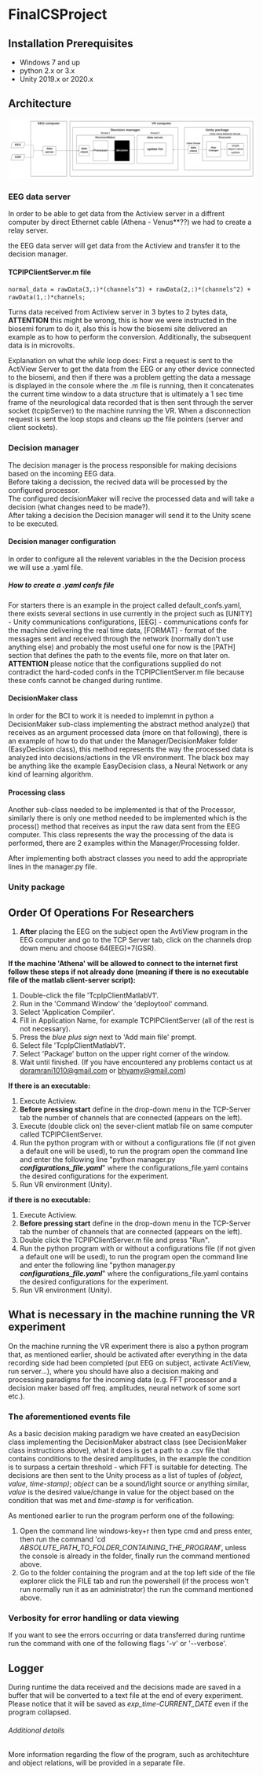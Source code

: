 # FinalCSProject

## Installation Prerequisites
* Windows 7 and up
* python 2.x or 3.x
* Unity 2019.x or 2020.x


## Architecture
![alt text](https://github.com/bhyamy/FinalCSProject/blob/main/Project%20Architecture.jpeg)

### EEG data server
In order to be able to get data from the Actiview server in a diffrent computer by direct Ethernet cable (Athena - Venus**??) we had to create a relay server.

the EEG data server will get data from the Actiview and transfer it to the decision manager.
#### TCPIPClientServer.m file
```
normal_data = rawData(3,:)*(channels^3) + rawData(2,:)*(channels^2) + rawData(1,:)*channels;
```
Turns data received from Actiview server in 3 bytes to 2 bytes data, **ATTENTION** this might be wrong, this is how we were instructed
in the biosemi
forum to do it, also this is how the biosemi site delivered an example as to how to perform the conversion.
Additionally, the subsequent data is in microvolts.

Explanation on what the *while* loop does:
First a request is sent to the ActiView Server to get the data from the EEG or any other device connected to the biosemi, and then if
there was a problem
getting the data a message is displayed in the console where the .m file is running, then it concatenates the current time window to a
data structure that is
ultimately a 1 sec time frame of the neurological data recorded that is then sent through the server socket (tcpipServer) to the
machine running the VR.
When a disconnection request is sent the loop stops and cleans up the file pointers (server and client sockets).

### Decision manager
The decision manager is the process responsible for making decisions based on the incoming EEG data.  
Before taking a decission, the recived data will be processed by the configured processor.  
The configured decisionMaker will recive the processed data and will take a decision (what changes need to be made?).  
After taking a decision the Decision manager will send it to the Unity scene to be executed.
#### Decision manager configuration
In order to configure all the relevent variables in the the Decision process we will use a .yaml file.
##### How to create a .yaml confs file
For starters there is an example in the project called default_confs.yaml, there exists several sections in use currently in the
project such as [UNITY] - Unity communications configurations, [EEG] - communications confs for the machine delivering the real time data,
[FORMAT] - format of the messages sent and received through the network (normally don't use anything else) and probably the most useful one
for now is the [PATH] section that defines the path to the events file, more on that later on.
**ATTENTION** please notice that the configurations supplied do not contradict the hard-coded confs in the TCPIPClientServer.m file
because these confs cannot be changed during runtime.

#### DecisionMaker class
In order for the BCI to work it is needed to implemnt in python a DecisionMaker sub-class implementing the abstract
method analyze() that receives as an argument processed data (more on that following), there is an example of how to
do that under the Manager/DecisionMaker folder (EasyDecision class), this method represents the way the processed data
is analyzed into decisions/actions in the VR environment.
The black box may be anything like the example EasyDecision class, a Neural Network or any kind of learning algorithm.

#### Processing class
Another sub-class needed to be implemented is that of the Processor, similarly there is only one method needed to be
implemented which is the process() method that receives as input the raw data sent from the EEG computer.
This class represents the way the processing of the data is performed, there are 2 examples within the Manager/Processing
folder.

After implementing both abstract classes you need to add the appropriate lines in the manager.py file.

### Unity package




## Order Of Operations For Researchers
1. **After** placing the EEG on the subject open the AvtiView program in the EEG computer and go to the TCP Server tab, 
   click on the channels drop down menu and choose 64(EEG)+7(GSR).

**If the machine 'Athena' will be allowed to connect to the internet first follow these steps if not already done
(meaning if there is no executable file of the matlab client-server script):**
1. Double-click the file 'TcpIpClientMatlabV1'.
2. Run in the 'Command Window' the 'deploytool' command.
3. Select 'Application Compiler'.
4. Fill in Application Name, for example TCPIPClientServer (all of the rest is not necessary).
5. Press the *blue plus sign* next to 'Add main file' prompt.
6. Select file 'TcpIpClientMatlabV1'.
7. Select 'Package' button on the upper right corner of the window.
8. Wait until finished.
(If you have encountered any problems contact us at doramrani1010@gmail.com or bhyamy@gmail.com)

**If there is an executable:**
1. Execute Actiview.
2. **Before pressing start** define in the drop-down menu in the TCP-Server tab the number of channels that are connected (appears on the left).
3. Execute (double click on) the sever-client matlab file on same computer called TCPIPClientServer.
4. Run the python program with or without a configurations file (if not given a default one will be used), to run the program open the command line
and enter the following line "python manager.py ***configurations_file.yaml***" where the configurations_file.yaml contains the desired configurations for
the experiment.
5. Run VR environment (Unity).

**if there is no executable:**
1. Execute Actiview.
2. **Before pressing start** define in the drop-down menu in the TCP-Server tab the number of channels that are connected (appears on the left).
3. Double click the TCPIPClientServer.m file and press "Run".
4. Run the python program with or without a configurations file (if not given a default one will be used), to run the program open the command line
and enter the following line "python manager.py ***configurations_file.yaml***" where the configurations_file.yaml contains the desired configurations for
the experiment.
5. Run VR environment (Unity).




## What is necessary in the machine running the VR experiment
On the machine running the VR experiment there is also a python program that, as mentioned earlier, should be activated after everything
in the data recording side had been completed (put EEG on subject, activate ActiView, run server...), where you should have also a
decision making and processing paradigms for the incoming data (e.g. FFT processor and a decision maker based off freq. amplitudes, neural network of some sort etc.).

### The aforementioned events file
As a basic decision making paradigm we have created an easyDecision class implementing the DecisionMaker abstract class (see DecisionMaker class instructions above),
what it does is get a path to a .csv file that contains conditions to the desired amplitudes, in the example the condition is to surpass a certain
threshold - which FFT is suitable for detecting.
The decisions are then sent to the Unity process as a list of tuples of *(object, value, time-stamp)*; *object* can be a sound/light source or anything similar, *value* is the desired value/change in value for the object based on the condition that was met and *time-stamp* is for verification.

As mentioned earlier to run the program perform one of the following:
1. Open the command line windows-key+r then type cmd and press enter, then run the command 'cd *ABSOLUTE_PATH_TO_FOLDER_CONTAINING_THE_PROGRAM*', unless the console is already in the folder, finally run the command mentioned above.
2. Go to the folder containing the program and at the top left side of the file explorer click the FILE tab and run the powershell (if the process won't run
normally run it as an administrator) the run the command mentioned above.

### Verbosity for error handling or data viewing
If you want to see the errors occurring or data transferred during runtime run the command with one of the following flags '-v' or '--verbose'.

## Logger
During runtime the data received and the decisions made are saved in a buffer that will be converted to a text file at the end of every experiment.
Please notice that it will be saved as *exp_time-CURRENT_DATE* even if the program collapsed.

###### Additional details
More information regarding the flow of the program, such as architechture and object relations, will be provided in a separate file.










